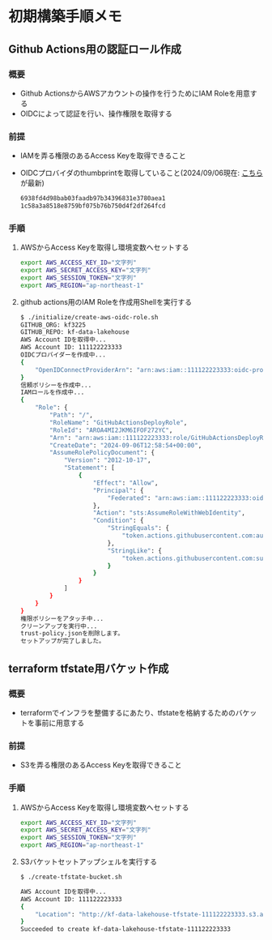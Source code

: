 # 初期構築手順メモ

## Github Actions用の認証ロール作成

### 概要

- Github ActionsからAWSアカウントの操作を行うためにIAM Roleを用意する
- OIDCによって認証を行い、操作権限を取得する

### 前提

- IAMを弄る権限のあるAccess Keyを取得できること
- OIDCプロバイダのthumbprintを取得していること(2024/09/06現在: [こちら](https://github.blog/changelog/2023-06-27-github-actions-update-on-oidc-integration-with-aws/)が最新)

    ```sh
    6938fd4d98bab03faadb97b34396831e3780aea1
    1c58a3a8518e8759bf075b76b750d4f2df264fcd
    ```

### 手順

1. AWSからAccess Keyを取得し環境変数へセットする

    ```sh
    export AWS_ACCESS_KEY_ID="文字列"
    export AWS_SECRET_ACCESS_KEY="文字列"
    export AWS_SESSION_TOKEN="文字列"
    export AWS_REGION="ap-northeast-1"
    ```

2. github actions用のIAM Roleを作成用Shellを実行する

    ```sh
    $ ./initialize/create-aws-oidc-role.sh
    GITHUB_ORG: kf3225
    GITHUB_REPO: kf-data-lakehouse
    AWS Account IDを取得中...
    AWS Account ID: 111122223333
    OIDCプロバイダーを作成中...
    {
        "OpenIDConnectProviderArn": "arn:aws:iam::111122223333:oidc-provider/token.actions.githubusercontent.com"
    }
    信頼ポリシーを作成中...
    IAMロールを作成中...
    {
        "Role": {
            "Path": "/",
            "RoleName": "GitHubActionsDeployRole",
            "RoleId": "AROA4MI2JKM6IFOF272YC",
            "Arn": "arn:aws:iam::111122223333:role/GitHubActionsDeployRole",
            "CreateDate": "2024-09-06T12:58:54+00:00",
            "AssumeRolePolicyDocument": {
                "Version": "2012-10-17",
                "Statement": [
                    {
                        "Effect": "Allow",
                        "Principal": {
                            "Federated": "arn:aws:iam::111122223333:oidc-provider/token.actions.githubusercontent.com"
                        },
                        "Action": "sts:AssumeRoleWithWebIdentity",
                        "Condition": {
                            "StringEquals": {
                                "token.actions.githubusercontent.com:aud": "sts.amazonaws.com"
                            },
                            "StringLike": {
                                "token.actions.githubusercontent.com:sub": "repo:kf3225/kf-data-lakehouse:*"
                            }
                        }
                    }
                ]
            }
        }
    }
    権限ポリシーをアタッチ中...
    クリーンアップを実行中...
    trust-policy.jsonを削除します。
    セットアップが完了しました。
    ```

## terraform tfstate用バケット作成

### 概要

- terraformでインフラを整備するにあたり、tfstateを格納するためのバケットを事前に用意する

### 前提

- S3を弄る権限のあるAccess Keyを取得できること

### 手順

1. AWSからAccess Keyを取得し環境変数へセットする

    ```sh
    export AWS_ACCESS_KEY_ID="文字列"
    export AWS_SECRET_ACCESS_KEY="文字列"
    export AWS_SESSION_TOKEN="文字列"
    export AWS_REGION="ap-northeast-1"
    ```

2. S3バケットセットアップシェルを実行する

    ```sh
    $ ./create-tfstate-bucket.sh

    AWS Account IDを取得中...
    AWS Account ID: 111122223333
    {
        "Location": "http://kf-data-lakehouse-tfstate-111122223333.s3.amazonaws.com/"
    }
    Succeeded to create kf-data-lakehouse-tfstate-111122223333
    ```
